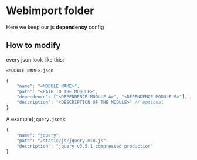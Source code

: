 # Webimport folder

Here we keep our js **dependency** config

## How to modify

every json look like this:

`<MODULE NAME>.json`
```js
{
	"name": "<MODULE NAME>",
	"path": "<PATH TO THE MODULE>",
	"dependence": ["<DEPENDENCE MODULE A>", "<DEPENDENCE MODULE B>"], // optional
	"description": "<DESCRIPTION OF THE MODULE>" // optional
}
```

A example(`jquery.json`):

```js
{
	"name": "jquery",
	"path": "/static/js/jquery.min.js",
	"description": "jquery v3.5.1 compressed production"
}
```